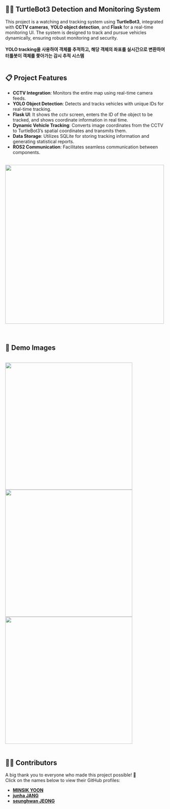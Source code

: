 ## 🕵️‍♂️ TurtleBot3 Detection and Monitoring System

This project is a watching and tracking system using **TurtleBot3**, integrated with **CCTV cameras**, **YOLO object detection**, and **Flask** for a real-time monitoring UI. The system is designed to track and pursue vehicles dynamically, ensuring robust monitoring and security.
<br><br>**YOLO tracking을 사용하여 객체를 추적하고, 해당 객체의 좌표를 실시간으로 변환하여 터틀봇이 객체를 쫓아가는 감시 추적 시스템**
<br>
<br>

## 📋 Project Features

- **CCTV Integration**: Monitors the entire map using real-time camera feeds.
- **YOLO Object Detection**: Detects and tracks vehicles with unique IDs for real-time tracking.
- **Flask UI**: It shows the cctv screen, enters the ID of the object to be tracked, and shows coordinate information in real time.
- **Dynamic Vehicle Tracking**: Converts image coordinates from the CCTV to TurtleBot3’s spatial coordinates and transmits them.
- **Data Storage**: Utilizes SQLite for storing tracking information and generating statistical reports.
- **ROS2 Communication**: Facilitates seamless communication between components.
<br>
<img src="https://github.com/user-attachments/assets/b70bba41-a1e2-4246-9b6e-66055ad5addf" width=500>
<br>
<br>
<br>

## 📸 Demo Images


<br>
<img src="https://github.com/user-attachments/assets/fa549a65-30f4-4165-b9bf-d1e2dea68991" width=400>
<br>
<img src="https://github.com/user-attachments/assets/5c283aa6-03ca-4b61-b7a2-c3d1545fa7c3" width=400>
<br>
<img src="https://github.com/user-attachments/assets/ca9bc561-a86a-49b0-9efb-aab081b11618" width=400>

<br>
<br>

## 👨‍💻 Contributors
A big thank you to everyone who made this project possible! 🎉  
Click on the names below to view their GitHub profiles:

- [**MINSIK YOON**](https://github.com/yms0606)   
- [**junha JANG**](https://github.com/zzangzzun)  
- [**seunghwan JEONG**](https://github.com/JSeungHwan)

